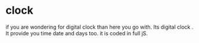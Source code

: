 # clock
if you are wondering for digital clock than here you go with. Its digital clock . It provide you time date and days too. it is coded in full jS. 
